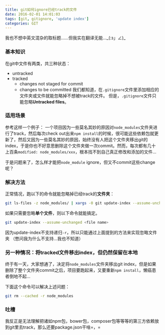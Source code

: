 ```yaml
---
title: git如何ignore已经track的文件
date: 2016-02-01 14:01:03
tags: [git, gitignore, 'update index']
categories: GIT
---
```

我也不想中英文混杂的取标题……但我实在翻译无能…\_(:з」∠)\_

### 基本知识
在git中文件有两类，共三种状态：
- untracked
- tracked
  - changes not staged for commit
  - changes to be committed
我们都知道，在`.gitignore`文件里添加相应的文件夹或文件就能忽略掉不想被track的文件。
但是，`.gitignore`文件只能忽略**Untracked files**。

### 适用场景
参考这样一个例子：
一个项目因为一些莫名其妙的原因对`node_modules`文件夹进行了track，然后每次check out出来`npm install`的时候，很可能这些依赖包就更新了，然后又因为一些莫名其妙的原因，始终没有人把这个文件夹移出git的index，于是你也不好意思删除这个文件夹做一次commit。然而，每次都有几十上百条`modified: node_modules/xxx`，根本找不到自己真正修改和添加的文件…

于是问题来了，怎么样才能把`node_module` ignore，但又不commit这些change呢？

### 解决方法
正常情况，跑以下的命令就能忽略掉已经track的**文件夹**：
``` bash
git ls-files -z node_modules/ | xargs -0 git update-index --assume-unchanged
```

如果只需要忽略**单个文件**，则以下命令就能搞定。
``` bash
git update-index --assume-unchanged <file name>
```

因为update-index不支持递归`-r`，所以只能通过上面提到的方法来实现忽略文件夹
（憋问我为什么不支持…我也不知道）

### 另一种情况：将tracked文件移出index，但仍然保留在本地
终于有一天，大家想通了，决定将`node_modules`文件夹移出git index，但是如果删除了整个文件夹commit之后，项目要跑起来，又要重新`npm install`，懒癌患者倒地不起…

下面这个命令可以解决上述问题：
``` bash
git rm --cached -r node_modules
```

### 吐槽
我反正是无法理解把诸如npm包，bower包，composer包等等等的第三方依赖放到git里去track，那么还要package.json干啥=，=
